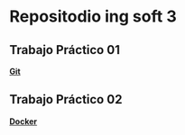 # Repositodio ing soft 3

## Trabajo Práctico 01
[__Git__](./trabajo-practico-01/trabajo.md)

## Trabajo Práctico 02
[__Docker__](./trabajo-practico-02/trabajo.md)